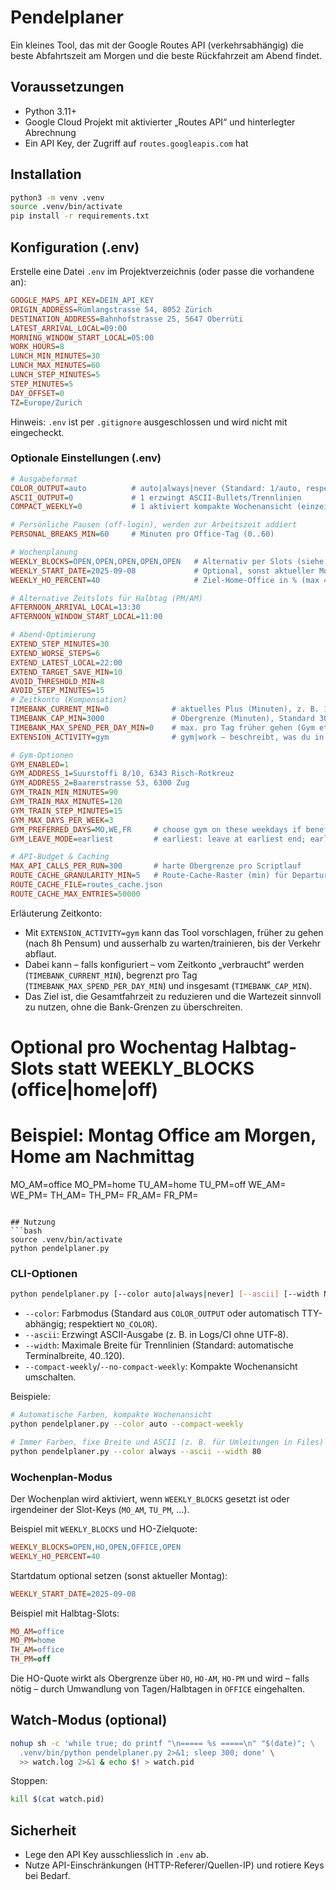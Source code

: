 # Pendelplaner

Ein kleines Tool, das mit der Google Routes API (verkehrsabhängig) die beste Abfahrtszeit am Morgen und die beste Rückfahrzeit am Abend findet.

## Voraussetzungen
- Python 3.11+
- Google Cloud Projekt mit aktivierter „Routes API“ und hinterlegter Abrechnung
- Ein API Key, der Zugriff auf `routes.googleapis.com` hat

## Installation
```bash
python3 -m venv .venv
source .venv/bin/activate
pip install -r requirements.txt
```

## Konfiguration (.env)
Erstelle eine Datei `.env` im Projektverzeichnis (oder passe die vorhandene an):
```ini
GOOGLE_MAPS_API_KEY=DEIN_API_KEY
ORIGIN_ADDRESS=Rümlangstrasse 54, 8052 Zürich
DESTINATION_ADDRESS=Bahnhofstrasse 25, 5647 Oberrüti
LATEST_ARRIVAL_LOCAL=09:00
MORNING_WINDOW_START_LOCAL=05:00
WORK_HOURS=8
LUNCH_MIN_MINUTES=30
LUNCH_MAX_MINUTES=60
LUNCH_STEP_MINUTES=5
STEP_MINUTES=5
DAY_OFFSET=0
TZ=Europe/Zurich
```
Hinweis: `.env` ist per `.gitignore` ausgeschlossen und wird nicht mit eingecheckt.

### Optionale Einstellungen (.env)
```ini
# Ausgabeformat
COLOR_OUTPUT=auto          # auto|always|never (Standard: 1/auto, respektiert NO_COLOR)
ASCII_OUTPUT=0             # 1 erzwingt ASCII-Bullets/Trennlinien
COMPACT_WEEKLY=0           # 1 aktiviert kompakte Wochenansicht (einzeilige Tageszusammenfassung)

# Persönliche Pausen (off-login), werden zur Arbeitszeit addiert
PERSONAL_BREAKS_MIN=60     # Minuten pro Office-Tag (0..60)

# Wochenplanung
WEEKLY_BLOCKS=OPEN,OPEN,OPEN,OPEN,OPEN   # Alternativ per Slots (siehe unten)
WEEKLY_START_DATE=2025-09-08             # Optional, sonst aktueller Montag
WEEKLY_HO_PERCENT=40                     # Ziel-Home-Office in % (max 40)

# Alternative Zeitslots für Halbtag (PM/AM)
AFTERNOON_ARRIVAL_LOCAL=13:30
AFTERNOON_WINDOW_START_LOCAL=11:00

# Abend-Optimierung
EXTEND_STEP_MINUTES=30
EXTEND_WORSE_STEPS=6
EXTEND_LATEST_LOCAL=22:00
EXTEND_TARGET_SAVE_MIN=10
AVOID_THRESHOLD_MIN=8
AVOID_STEP_MINUTES=15
# Zeitkonto (Kompensation)
TIMEBANK_CURRENT_MIN=0              # aktuelles Plus (Minuten), z. B. 120 für +2h
TIMEBANK_CAP_MIN=3000               # Obergrenze (Minuten), Standard 3000 (=50h)
TIMEBANK_MAX_SPEND_PER_DAY_MIN=0    # max. pro Tag früher gehen (Gym etc.), 0 = unbegrenzt
EXTENSION_ACTIVITY=gym              # gym|work – beschreibt, was du in der Extra-/Wartezeit machst

# Gym-Optionen
GYM_ENABLED=1
GYM_ADDRESS_1=Suurstoffi 8/10, 6343 Risch-Rotkreuz
GYM_ADDRESS_2=Baarerstrasse 53, 6300 Zug
GYM_TRAIN_MIN_MINUTES=90
GYM_TRAIN_MAX_MINUTES=120
GYM_TRAIN_STEP_MINUTES=15
GYM_MAX_DAYS_PER_WEEK=3
GYM_PREFERRED_DAYS=MO,WE,FR     # choose gym on these weekdays if beneficial
GYM_LEAVE_MODE=earliest         # earliest: leave at earliest end; early: allow leaving earlier using timebank

# API-Budget & Caching
MAX_API_CALLS_PER_RUN=300       # harte Obergrenze pro Scriptlauf
ROUTE_CACHE_GRANULARITY_MIN=5   # Route-Cache-Raster (min) für DepartureTime-Rundung
ROUTE_CACHE_FILE=routes_cache.json
ROUTE_CACHE_MAX_ENTRIES=50000
```

Erläuterung Zeitkonto:
- Mit `EXTENSION_ACTIVITY=gym` kann das Tool vorschlagen, früher zu gehen (nach 8h Pensum) und ausserhalb zu warten/trainieren, bis der Verkehr abflaut.
- Dabei kann – falls konfiguriert – vom Zeitkonto „verbraucht“ werden (`TIMEBANK_CURRENT_MIN`), begrenzt pro Tag (`TIMEBANK_MAX_SPEND_PER_DAY_MIN`) und insgesamt (`TIMEBANK_CAP_MIN`).
- Das Ziel ist, die Gesamtfahrzeit zu reduzieren und die Wartezeit sinnvoll zu nutzen, ohne die Bank-Grenzen zu überschreiten.

# Optional pro Wochentag Halbtag-Slots statt WEEKLY_BLOCKS (office|home|off)
# Beispiel: Montag Office am Morgen, Home am Nachmittag
MO_AM=office
MO_PM=home
TU_AM=home
TU_PM=off
WE_AM=
WE_PM=
TH_AM=
TH_PM=
FR_AM=
FR_PM=
```

## Nutzung
```bash
source .venv/bin/activate
python pendelplaner.py
```

### CLI-Optionen
```bash
python pendelplaner.py [--color auto|always|never] [--ascii] [--width N] [--compact-weekly|--no-compact-weekly]
```
- `--color`: Farbmodus (Standard aus `COLOR_OUTPUT` oder automatisch TTY-abhängig; respektiert `NO_COLOR`).
- `--ascii`: Erzwingt ASCII-Ausgabe (z. B. in Logs/CI ohne UTF‑8).
- `--width`: Maximale Breite für Trennlinien (Standard: automatische Terminalbreite, 40..120).
- `--compact-weekly`/`--no-compact-weekly`: Kompakte Wochenansicht umschalten.

Beispiele:
```bash
# Automatische Farben, kompakte Wochenansicht
python pendelplaner.py --color auto --compact-weekly

# Immer Farben, fixe Breite und ASCII (z. B. für Umleitungen in Files)
python pendelplaner.py --color always --ascii --width 80
```

### Wochenplan-Modus
Der Wochenplan wird aktiviert, wenn `WEEKLY_BLOCKS` gesetzt ist oder irgendeiner der Slot-Keys (`MO_AM`, `TU_PM`, …).

Beispiel mit `WEEKLY_BLOCKS` und HO-Zielquote:
```ini
WEEKLY_BLOCKS=OPEN,HO,OPEN,OFFICE,OPEN
WEEKLY_HO_PERCENT=40
```
Startdatum optional setzen (sonst aktueller Montag):
```ini
WEEKLY_START_DATE=2025-09-08
```
Beispiel mit Halbtag-Slots:
```ini
MO_AM=office
MO_PM=home
TH_AM=office
TH_PM=off
```
Die HO-Quote wirkt als Obergrenze über `HO`, `HO-AM`, `HO-PM` und wird – falls nötig – durch Umwandlung von Tagen/Halbtagen in `OFFICE` eingehalten.

## Watch-Modus (optional)
```bash
nohup sh -c 'while true; do printf "\n===== %s =====\n" "$(date)"; \
  .venv/bin/python pendelplaner.py 2>&1; sleep 300; done' \
  >> watch.log 2>&1 & echo $! > watch.pid
```
Stoppen:
```bash
kill $(cat watch.pid)
```

## Sicherheit
- Lege den API Key ausschliesslich in `.env` ab.
- Nutze API-Einschränkungen (HTTP-Referer/Quellen-IP) und rotiere Keys bei Bedarf.

